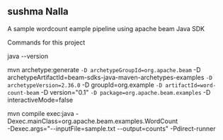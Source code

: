 ## sushma Nalla

A sample wordcount eample pipeline using apache beam Java SDK

Commands for this project

java --version

mvn archetype:generate `
 -D archetypeGroupId=org.apache.beam `
 -D archetypeArtifactId=beam-sdks-java-maven-archetypes-examples `
 -D archetypeVersion=2.36.0 `
 -D groupId=org.example `
 -D artifactId=word-count-beam `
 -D version="0.1" `
 -D package=org.apache.beam.examples `
 -D interactiveMode=false

 mvn compile exec:java -Dexec.mainClass=org.apache.beam.examples.WordCount \
 -Dexec.args="--inputFile=sample.txt --output=counts" -Pdirect-runner